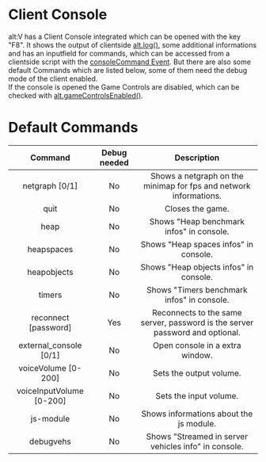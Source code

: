 # Client Console

alt:V has a Client Console integrated which can be opened with the key "F8". It shows the output of clientside [alt.log()](https://docs.altv.mp/js/api/alt-client.html#_altmp_altv_types_alt_client_log), some additional informations and has an inputfield for commands, which can be accessed from a clientside script with the [consoleCommand Event](https://docs.altv.mp/js/api/alt-client.IClientEvent.html#_altmp_altv_types_alt_client_IClientEvent_consoleCommand). But there are also some default Commands which are listed below, some of them need the debug mode of the client enabled.<br>
If the console is opened the Game Controls are disabled, which can be checked with [alt.gameControlsEnabled()](https://docs.altv.mp/js/api/alt-client.html#_altmp_altv_types_alt_client_gameControlsEnabled).


# Default Commands

|       Command         |               Debug needed            |            Description           |
| :-------------------: | :-----------------------------------: |:-------------------------------: |
| netgraph [0/1]            | No            |   Shows a netgraph on the minimap for fps and network informations.               |
| quit                      | No            |   Closes the game.                                                                |
| heap                      | No            |   Shows "Heap benchmark infos" in console.                                        |
| heapspaces                | No            |   Shows "Heap spaces infos" in console.                                           |
| heapobjects               | No            |   Shows "Heap objects infos" in console.                                          |
| timers                    | No            |   Shows "Timers benchmark infos" in console.                                      |
| reconnect [password]      | Yes           |   Reconnects to the same server, password is the server password and optional.    |
| external_console [0/1]    | No            |   Open console in a extra window.                                                 |
| voiceVolume [0-200]       | No            |   Sets the output volume.                                                         |
| voiceInputVolume [0-200]  | No            |   Sets the input volume.                                                          |
| js-module                 | No            |   Shows informations about the js module.                                         |
| debugvehs                 | No            |   Shows "Streamed in server vehicles info" in console.                            |
